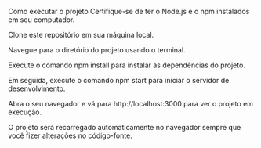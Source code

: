
Como executar o projeto
Certifique-se de ter o Node.js e o npm instalados em seu computador.

Clone este repositório em sua máquina local.

Navegue para o diretório do projeto usando o terminal.

Execute o comando npm install para instalar as dependências do projeto.

Em seguida, execute o comando npm start para iniciar o servidor de desenvolvimento.

Abra o seu navegador e vá para http://localhost:3000 para ver o projeto em execução.

O projeto será recarregado automaticamente no navegador sempre que você fizer alterações no código-fonte.
